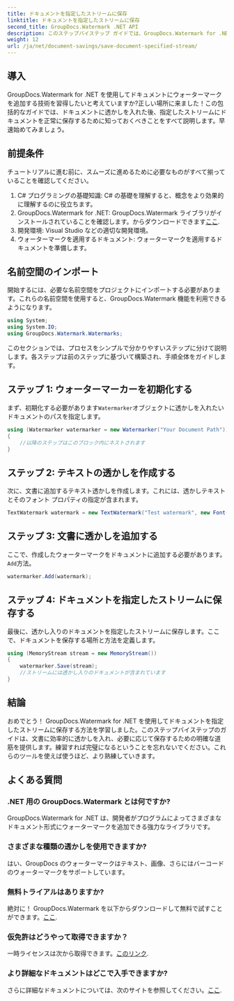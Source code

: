 ```yaml
---
title: ドキュメントを指定したストリームに保存
linktitle: ドキュメントを指定したストリームに保存
second_title: GroupDocs.Watermark .NET API
description: このステップバイステップ ガイドでは、GroupDocs.Watermark for .NET を使用してドキュメントを指定したストリームに保存する方法を学習します。あらゆるレベルの開発者に最適です。
weight: 12
url: /ja/net/document-savings/save-document-specified-stream/
---
```

## 導入
GroupDocs.Watermark for .NET を使用してドキュメントにウォーターマークを追加する技術を習得したいと考えていますか?正しい場所に来ました！この包括的なガイドでは、ドキュメントに透かしを入れた後、指定したストリームにドキュメントを正常に保存するために知っておくべきことをすべて説明します。早速始めてみましょう。
## 前提条件
チュートリアルに進む前に、スムーズに進めるために必要なものがすべて揃っていることを確認してください。
1. C# プログラミングの基礎知識: C# の基礎を理解すると、概念をより効果的に理解するのに役立ちます。
2.  GroupDocs.Watermark for .NET: GroupDocs.Watermark ライブラリがインストールされていることを確認します。からダウンロードできます[ここ](https://releases.groupdocs.com/Watermark/net/).
3. 開発環境: Visual Studio などの適切な開発環境。
4. ウォーターマークを適用するドキュメント: ウォーターマークを適用するドキュメントを準備します。
## 名前空間のインポート
開始するには、必要な名前空間をプロジェクトにインポートする必要があります。これらの名前空間を使用すると、GroupDocs.Watermark 機能を利用できるようになります。
```csharp
using System;
using System.IO;
using GroupDocs.Watermark.Watermarks;
```
このセクションでは、プロセスをシンプルで分かりやすいステップに分けて説明します。各ステップは前のステップに基づいて構築され、手順全体をガイドします。
## ステップ 1: ウォーターマーカーを初期化する
まず、初期化する必要があります`Watermarker`オブジェクトに透かしを入れたいドキュメントのパスを指定します。
```csharp
using (Watermarker watermarker = new Watermarker("Your Document Path"))
{
    //以降のステップはこのブロック内にネストされます
}
```
## ステップ 2: テキストの透かしを作成する
次に、文書に追加するテキスト透かしを作成します。これには、透かしテキストとそのフォント プロパティの指定が含まれます。
```csharp
TextWatermark watermark = new TextWatermark("Test watermark", new Font("Arial", 12));
```
## ステップ 3: 文書に透かしを追加する
ここで、作成したウォーターマークをドキュメントに追加する必要があります。`Add`方法。
```csharp
watermarker.Add(watermark);
```
## ステップ 4: ドキュメントを指定したストリームに保存する
最後に、透かし入りのドキュメントを指定したストリームに保存します。ここで、ドキュメントを保存する場所と方法を定義します。
```csharp
using (MemoryStream stream = new MemoryStream())
{
    watermarker.Save(stream);
    //ストリームには透かし入りのドキュメントが含まれています
}
```
## 結論
おめでとう！ GroupDocs.Watermark for .NET を使用してドキュメントを指定したストリームに保存する方法を学習しました。このステップバイステップのガイドは、文書に効率的に透かしを入れ、必要に応じて保存するための明確な道筋を提供します。練習すれば完璧になるということを忘れないでください。これらのツールを使えば使うほど、より熟練していきます。
## よくある質問
### .NET 用の GroupDocs.Watermark とは何ですか?
GroupDocs.Watermark for .NET は、開発者がプログラムによってさまざまなドキュメント形式にウォーターマークを追加できる強力なライブラリです。
### さまざまな種類の透かしを使用できますか?
はい、GroupDocs のウォーターマークはテキスト、画像、さらにはバーコードのウォーターマークをサポートしています。
### 無料トライアルはありますか?
絶対に！ GroupDocs.Watermark を以下からダウンロードして無料で試すことができます。[ここ](https://releases.groupdocs.com/).
### 仮免許はどうやって取得できますか？
一時ライセンスは次から取得できます。[このリンク](https://purchase.groupdocs.com/temporary-license/).
### より詳細なドキュメントはどこで入手できますか?
さらに詳細なドキュメントについては、次のサイトを参照してください。[ここ](https://tutorials.groupdocs.com/Watermark/net/).